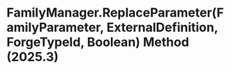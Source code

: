 # FamilyManager.ReplaceParameter(FamilyParameter, ExternalDefinition, ForgeTypeId, Boolean) Method (2025.3)

﻿